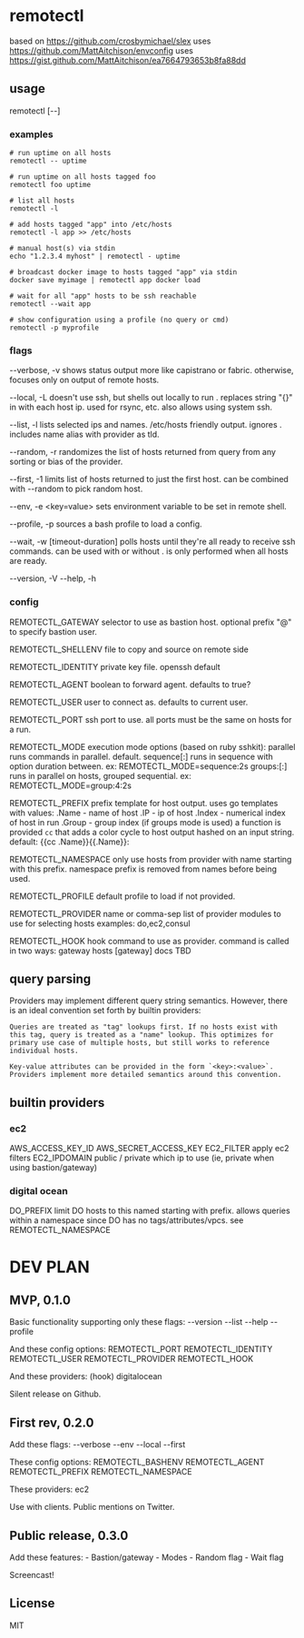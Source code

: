 # remotectl

based on https://github.com/crosbymichael/slex
uses https://github.com/MattAitchison/envconfig
uses https://gist.github.com/MattAitchison/ea7664793653b8fa88dd

## usage

remotectl <flags> <query> [--] <cmd>

### examples

	# run uptime on all hosts
	remotectl -- uptime

	# run uptime on all hosts tagged foo
	remotectl foo uptime

	# list all hosts
	remotectl -l

	# add hosts tagged "app" into /etc/hosts
	remotectl -l app >> /etc/hosts

	# manual host(s) via stdin
	echo "1.2.3.4 myhost" | remotectl - uptime

	# broadcast docker image to hosts tagged "app" via stdin
	docker save myimage | remotectl app docker load

	# wait for all "app" hosts to be ssh reachable
	remotectl --wait app

	# show configuration using a profile (no query or cmd)
	remotectl -p myprofile

### flags

--verbose, -v
shows status output more like capistrano or fabric.
otherwise, focuses only on output of remote hosts.

--local, -L
doesn't use ssh, but shells out locally to run <cmd>.
replaces string "{}" in <cmd> with each host ip.
used for rsync, etc. also allows using system ssh.

--list, -l
lists selected ips and names. /etc/hosts friendly output.
ignores <cmd>. includes name alias with provider as tld.

--random, -r
	randomizes the list of hosts returned from query from any
	sorting or bias of the provider.

--first, -1
	limits list of hosts returned to just the first host.
	can be combined with --random to pick random host.

--env, -e <key=value>
sets environment variable to be set in remote shell.

--profile, -p <filepath>
sources a bash profile to load a config.

--wait, -w [timeout-duration]
	polls hosts until they're all ready to receive ssh commands.
	can be used with or without <cmd>. <cmd> is only performed
	when all hosts are ready.

--version, -V
--help, -h

### config

REMOTECTL_GATEWAY
selector to use as bastion host.
optional prefix "<user>@" to specify bastion user.

REMOTECTL_SHELLENV
	file to copy and source on remote side

REMOTECTL_IDENTITY
	private key file. openssh default

REMOTECTL_AGENT
	boolean to forward agent. defaults to true?

REMOTECTL_USER
	user to connect as. defaults to current user.

REMOTECTL_PORT
	ssh port to use. all ports must be the same on hosts for a run.

REMOTECTL_MODE
	execution mode options (based on ruby sshkit):
		parallel
			runs commands in parallel. default.
		sequence[:<wait-duration>]
			runs in sequence with option duration between.
			ex: REMOTECTL_MODE=sequence:2s
		groups:<limit>[:<wait-duration>]
			runs in parallel on <limit> hosts, grouped sequential.
ex: REMOTECTL_MODE=group:4:2s

REMOTECTL_PREFIX
	prefix template for host output. uses go templates with values:
		.Name - name of host
		.IP - ip of host
		.Index - numerical index of host in run
		.Group - group index (if groups mode is used)
	a function is provided `cc` that adds a color cycle to host
output hashed on an input string. default:
{{cc .Name}}{{.Name}}:

REMOTECTL_NAMESPACE
	only use hosts from provider with name starting with this prefix.
	namespace prefix is removed from names before being used.

REMOTECTL_PROFILE
	default profile to load if not provided.

REMOTECTL_PROVIDER
	name or comma-sep list of provider modules to use for selecting hosts
	examples: do,ec2,consul

REMOTECTL_HOOK
hook command to use as provider.
command is called in two ways:
<command> gateway <query>
	<command> hosts <query> [gateway]
docs TBD

## query parsing

Providers may implement different query string semantics. However, there is an ideal convention set forth by builtin providers:

	Queries are treated as "tag" lookups first. If no hosts exist with
	this tag, query is treated as a "name" lookup. This optimizes for
	primary use case of multiple hosts, but still works to reference
	individual hosts.

	Key-value attributes can be provided in the form `<key>:<value>`.
	Providers implement more detailed semantics around this convention.

## builtin providers

### ec2

AWS_ACCESS_KEY_ID
AWS_SECRET_ACCESS_KEY
EC2_FILTER
apply ec2 filters
EC2_IPDOMAIN public / private
which ip to use (ie, private when using bastion/gateway)


### digital ocean


DO_PREFIX
limit DO hosts to this named starting with prefix.
allows queries within a namespace since DO has no tags/attributes/vpcs. see REMOTECTL_NAMESPACE



# DEV PLAN


## MVP, 0.1.0

Basic functionality supporting only these flags:
	--version
	--list
	--help
	--profile

And these config options:
	REMOTECTL_PORT
	REMOTECTL_IDENTITY
	REMOTECTL_USER
	REMOTECTL_PROVIDER
	REMOTECTL_HOOK

And these providers:
	(hook)
	digitalocean

Silent release on Github.

## First rev, 0.2.0

Add these flags:
	--verbose
	--env
	--local
	--first

These config options:
	REMOTECTL_BASHENV
	REMOTECTL_AGENT
	REMOTECTL_PREFIX
	REMOTECTL_NAMESPACE

These providers:
	ec2

Use with clients. Public mentions on Twitter.

## Public release, 0.3.0

Add these features:
	- Bastion/gateway
	- Modes
	- Random flag
      - Wait flag

Screencast!


## License

MIT

